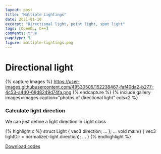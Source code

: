 ```yaml
---
layout: post
title: "Multiple Lightings"
date: 2021-01-10
excerpt: "Directional light, point light, spot light"
tags: [OpenGL, C++]
comments: true
pagetype: 3
figure: multiple-lightings.png
---
```


# Directional light

{% capture images %}
	https://user-images.githubusercontent.com/49530505/152238467-faf40da2-b277-4c53-a440-68d8249d74fa.png
{% endcapture %}
{% include gallery images=images caption="photos of directional light" cols=2 %}

### Calculate light direction

We can just define a light direction in Light class

{% highlight c %}
    struct Light {
        vec3 direction;
        ...
    };
    ...
    void main()
    {
      vec3 lightDir = normalize(-light.direction);
      ...
    }
{% endhighlight %}

<div markdown="0"><a href="https://github.com/MuruC/OpenGL-Practice" class="btn btn-info">Download codes</a></div>